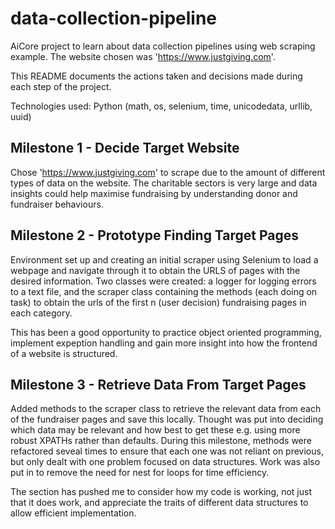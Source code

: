 # data-collection-pipeline
AiCore project to learn about data collection pipelines using web scraping example. The website chosen was 'https://www.justgiving.com'.

This README documents the actions taken and decisions made during each step of the project.

Technologies used: Python (math, os, selenium, time, unicodedata, urllib, uuid)

## Milestone 1 - Decide Target Website
Chose 'https://www.justgiving.com' to scrape due to the amount of different types of data on the website. The charitable sectors is very large and data insights could help maximise fundraising by understanding donor and fundraiser behaviours.

## Milestone 2 - Prototype Finding Target Pages
Environment set up and creating an initial scraper using Selenium to load a webpage and navigate through it to obtain the URLS of pages with the desired information. Two classes were created: a logger for logging errors to a text file, and the scraper class containing the methods (each doing on task) to obtain the urls of the first n (user decision) fundraising pages in each category.

This has been a good opportunity to practice object oriented programming, implement expeption handling and gain more insight into how the frontend of a website is structured.

## Milestone 3 - Retrieve Data From Target Pages
Added methods to the scraper class to retrieve the relevant data from each of the fundraiser pages and save this locally. Thought was put into deciding which data may be relevant and how best to get these e.g. using more robust XPATHs rather than defaults. During this milestone, methods were refactored seveal times to ensure that each one was not reliant on previous, but only dealt with one problem focused on data structures. Work was also put in to remove the need for nest for loops for time efficiency. 

The section has pushed me to consider how my code is working, not just that it does work, and appreciate the traits of different data structures to allow efficient implementation.
